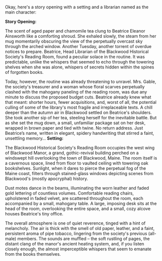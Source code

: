 Okay, here's a story opening with a setting and a librarian named as the main character:

**Story Opening:**

The scent of aged paper and chamomile tea clung to Beatrice Eleanor Ainsworth like a comforting shroud. She exhaled slowly, the steam from her mug momentarily obscuring the view of the perpetually overcast sky through the arched window. Another Tuesday, another torrent of overdue notices to prepare. Beatrice, Head Librarian of the Blackwood Historical Society's Reading Room, found a peculiar solace in the routine. It was predictable, unlike the whispers that seemed to echo through the towering shelves when she was alone, whispers of secrets hidden within the spines of forgotten books.

Today, however, the routine was already threatening to unravel. Mrs. Gable, the society's treasurer and a woman whose floral scarves perpetually clashed with the mahogany paneling of the reading room, was due any minute to discuss the proposed budget cuts. Beatrice already knew what that meant: shorter hours, fewer acquisitions, and, worst of all, the potential culling of some of the library's most fragile and irreplaceable texts. A chill deeper than the autumn air in Blackwood settled on Beatrice's shoulders. She took another sip of her tea, steeling herself for the inevitable battle. But as she set the mug down, a small, unfamiliar package sat on her desk, wrapped in brown paper and tied with twine. No return address. Just Beatrice’s name, written in elegant, spidery handwriting that stirred a faint, unsettling memory…
**Setting:**

The Blackwood Historical Society's Reading Room occupies the west wing of Blackwood Manor, a grand, gothic-revival building perched on a windswept hill overlooking the town of Blackwood, Maine. The room itself is a cavernous space, lined from floor to vaulted ceiling with towering oak bookshelves. Sunlight, when it dares to pierce the perpetual fog of the Maine coast, filters through stained-glass windows depicting scenes from Blackwood's (mostly apocryphal) history.

Dust motes dance in the beams, illuminating the worn leather and faded gold lettering of countless volumes. Comfortable reading chairs, upholstered in faded velvet, are scattered throughout the room, each accompanied by a small, mahogany table. A large, imposing desk sits at the head of the room, overlooking the entire space, and a small, cozy alcove houses Beatrice's tiny office.

The overall atmosphere is one of quiet reverence, tinged with a hint of melancholy. The air is thick with the smell of old paper, leather, and a faint, persistent aroma of pipe tobacco, lingering from the society's previous (all-male) members. The sounds are muffled – the soft rustling of pages, the distant clang of the manor's ancient heating system, and, if you listen closely enough, the almost imperceptible whispers that seem to emanate from the books themselves.
